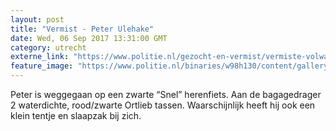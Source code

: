 ```yaml
---
layout: post
title: "Vermist - Peter Ulehake"
date: Wed, 06 Sep 2017 13:31:00 GMT
category: utrecht
externe_link: "https://www.politie.nl/gezocht-en-vermist/vermiste-volwassenen/2017/september/peter-ulehake.html"
feature_image: "https://www.politie.nl/binaries/w98h130/content/gallery/politie/vermist/vermiste-volwassenen/2017/september/peter-ulehake.jpg"
---
```


Peter is weggegaan op een zwarte “Snel” herenfiets. Aan de bagagedrager 2 waterdichte, rood/zwarte Ortlieb tassen. Waarschijnlijk heeft hij ook een klein tentje en slaapzak bij zich.
